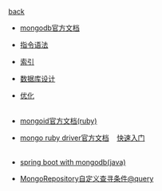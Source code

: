 [back](../Home)


* [mongodb官方文档](https://docs.mongodb.com/manual/)
* [指令语法](doc/instruction)
* [索引](doc/indexes/index)
* [数据库设计](doc/design)
* [优化](doc/optmize)
<br><br>
* [mongoid官方文档(ruby)](https://docs.mongodb.com/mongoid/master/)
* [mongo ruby driver官方文档](https://docs.mongodb.com/ruby-driver/master/)  &nbsp;&nbsp;&nbsp;[快速入门](https://docs.mongodb.com/ruby-driver/master/quick-start/)
<br><br>


* [spring boot with mongodb(java)](https://blog.csdn.net/qq_46112274/article/details/117425532)
* [MongoRepository自定义查寻条件@query](mongo-repostory-for-query/index)
